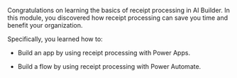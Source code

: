 Congratulations on learning the basics of receipt processing in AI Builder. In this module, you discovered how receipt processing can save you time and benefit your organization.

Specifically, you learned how to:

- Build an app by using receipt processing with Power Apps.

- Build a flow by using receipt processing with Power Automate.
